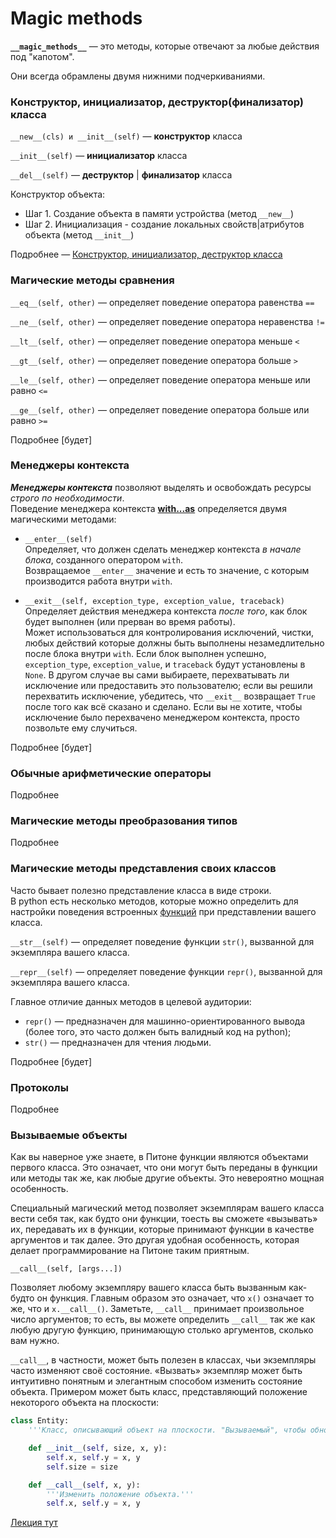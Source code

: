 # Magic methods

__`__magic_methods__`__ — это методы, которые отвечают за любые действия под "капотом".

Они всегда обрамлены двумя нижними подчеркиваниями.

### Конструктор, инициализатор, деструктор(финализатор) класса

`__new__(cls) и __init__(self)` — **конструктор** класса

`__init__(self)` — **инициализатор** класса 

`__del__(self)` — **деструктор** | **финализатор** класса

Конструктор объекта:
- Шаг 1. Создание объекта в памяти устройства (метод `__new__`) <br>
- Шаг 2. Инициализация - создание локальных свойств|атрибутов объекта (метод `__init__`) <br>


Подробнее — [Конструктор, инициализатор, деструктор класса ](ООП-Magic-new,init,del.md)

### Магические методы сравнения

`__eq__(self, other)` — определяет поведение оператора равенства `==`

`__ne__(self, other)` — определяет поведение оператора неравенства `!=`

`__lt__(self, other)` — определяет поведение оператора меньше `<`

`__gt__(self, other)` — определяет поведение оператора больше `>`

`__le__(self, other)` — определяет поведение оператора меньше или равно `<=`

`__ge__(self, other)` — определяет поведение оператора больше или равно `>=`

Подробнее [будет]

### Менеджеры контекста

***Менеджеры контекста*** позволяют выделять и освобождать ресурсы *строго по необходимости*.<br>
Поведение менеджера контекста [**with...as**](Python-Менеджер%20контекста%20With..as.md) 
определяется двумя магическими методами:

- `__enter__(self)`<br> 
Определяет, что должен сделать менеджер контекста *в начале блока*, 
созданного оператором `with`.<br> 
Возвращаемое `__enter__` значение и есть то значение, с которым производится работа 
внутри `with`.


- `__exit__(self, exception_type, exception_value, traceback)`<br>
Определяет действия менеджера контекста *после того*, как блок будет выполнен
(или прерван во время работы).<br> 
Может использоваться для контролирования исключений, чистки, любых действий которые 
должны быть выполнены незамедлительно после блока внутри `with`. 
Если блок выполнен успешно, `exception_type`, `exception_value`, и `traceback` будут 
установлены в `None`. 
В другом случае вы сами выбираете, перехватывать ли исключение или предоставить 
это пользователю; если вы решили перехватить исключение, убедитесь, что `__exit__` 
возвращает `True` после того как всё сказано и сделано. 
Если вы не хотите, чтобы исключение было перехвачено менеджером контекста, просто позвольте ему случиться.

Подробнее [будет]

### Обычные арифметические операторы

Подробнее 

### Магические методы преобразования типов

Подробнее 

### Магические методы представления своих классов

Часто бывает полезно представление класса в виде строки. <br> 
В python есть несколько методов, которые можно определить для 
настройки поведения встроенных [функций](Python-Функции.md) при представлении вашего класса.

`__str__(self)` — определяет поведение функции `str()`, вызванной для экземпляра вашего класса.

`__repr__(self)` — определяет поведение функции `repr()`, вызванной для экземпляра вашего класса. 

Главное отличие данных методов в целевой аудитории:
- `repr()` — предназначен для машинно-ориентированного вывода <br> 
(более того, это часто должен быть валидный код на python); 
- `str()` — предназначен для чтения людьми.

Подробнее [будет]

### Протоколы
Подробнее 

### Вызываемые объекты
Как вы наверное уже знаете, в Питоне функции являются объектами первого класса. Это означает, что они могут быть переданы в функции или методы так же, как любые другие объекты. Это невероятно мощная особенность.

Специальный магический метод позволяет экземплярам вашего класса вести себя так, как будто они функции, тоесть вы сможете «вызывать» их, передавать их в функции, которые принимают функции в качестве аргументов и так далее. Это другая удобная особенность, которая делает программирование на Питоне таким приятным.

`__call__(self, [args...])`

Позволяет любому экземпляру вашего класса быть вызванным как-будто он функция. Главным образом это означает, что `x()` означает то же, что и `x.__call__()`. Заметьте, `__call__` принимает произвольное число аргументов; то есть, вы можете определить `__call__` так же как любую другую функцию, принимающую столько аргументов, сколько вам нужно.


`__call__`, в частности, может быть полезен в классах, чьи экземпляры часто изменяют своё состояние. «Вызвать» экземпляр может быть интуитивно понятным и элегантным способом изменить состояние объекта. Примером может быть класс, представляющий положение некоторого объекта на плоскости:
```python
class Entity:
    '''Класс, описывающий объект на плоскости. "Вызываемый", чтобы обновить позицию объекта.'''

    def __init__(self, size, x, y):
        self.x, self.y = x, y
        self.size = size

    def __call__(self, x, y):
        '''Изменить положение объекта.'''
        self.x, self.y = x, y
```



[Лекция тут](https://github.com/PonomaryovVladyslav/PythonCources/blob/master/lesson16.md)